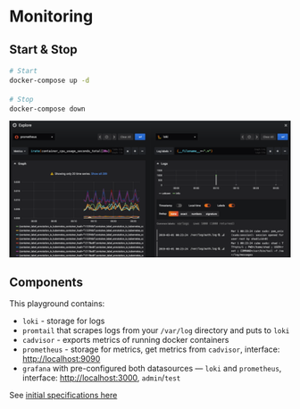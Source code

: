 # Monitoring
## Start & Stop

```bash
# Start
docker-compose up -d

# Stop
docker-compose down
```

<p align="center"><img src="_pics/prometheus_loki.png" alt="Grafana splitted dashboard: prometheus with loki" width="700"></p>

## Components

This playground contains:
* `loki` - storage for logs
* `promtail` that scrapes logs from your `/var/log` directory and puts to `loki`
* `cadvisor` - exports metrics of running docker containers
* `prometheus` - storage for metrics, get metrics from `cadvisor`, interface: [http://localhost:9090](http://localhost:9090)
* `grafana` with pre-configured both datasources — `loki` and `prometheus`, interface: [http://localhost:3000](http://localhost:3000), `admin`/`test`

See [initial specifications here](docs/specifications.md)